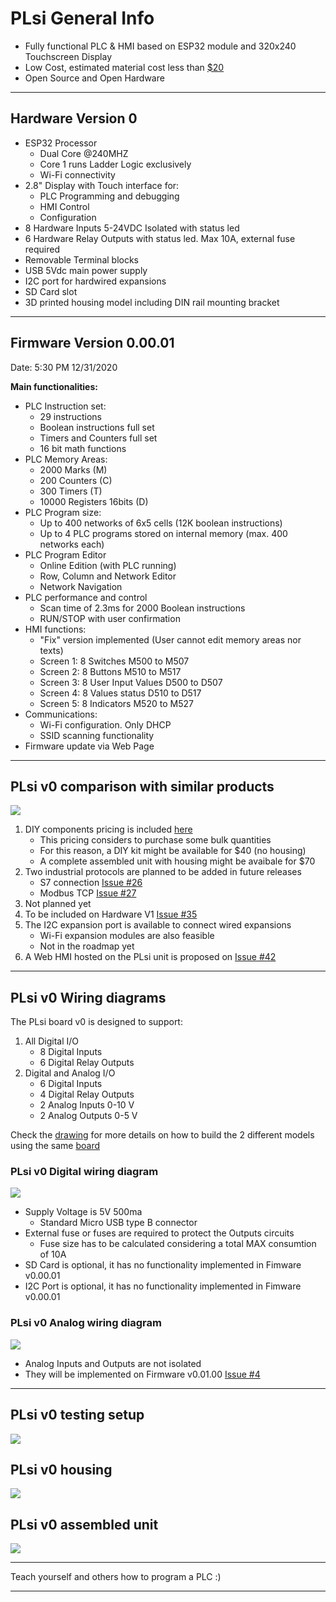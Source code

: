 # **PLsi General Info**

+ Fully functional PLC & HMI based on ESP32 module and 320x240 Touchscreen Display  
+ Low Cost, estimated material cost less than [$20](hard/v0/) 
+ Open Source and Open Hardware

-----------------------------------------------------------------------------------------

## Hardware Version 0

- ESP32 Processor
	+ Dual Core @240MHZ
	+ Core 1 runs Ladder Logic exclusively
	+ Wi-Fi connectivity
- 2.8" Display with Touch interface for:
	+ PLC Programming and debugging
	+ HMI Control
	+ Configuration
- 8 Hardware Inputs 5-24VDC Isolated with status led
- 6 Hardware Relay Outputs with status led. Max 10A, external fuse required
- Removable Terminal blocks
- USB 5Vdc main power supply
- I2C port for hardwired expansions
- SD Card slot
- 3D printed housing model including DIN rail mounting bracket

-----------------------------------------------------------------------------------------

## Firmware Version 0.00.01
Date: 5:30 PM 12/31/2020

**Main functionalities:**

- PLC Instruction set: 
	+ 29 instructions
	+ Boolean instructions full set
	+ Timers and Counters full set
	+ 16 bit math functions
- PLC Memory Areas:
	+ 2000 Marks (M)
	+ 200 Counters (C) 
	+ 300 Timers (T)
	+ 10000 Registers 16bits (D)
- PLC Program size:
	+ Up to 400 networks of 6x5 cells (12K boolean instructions)
	+ Up to 4 PLC programs stored on internal memory (max. 400 networks each)
- PLC Program Editor
	+ Online Edition (with PLC running)
	+ Row, Column and Network Editor
	+ Network Navigation
- PLC performance and control
	+ Scan time of 2.3ms for 2000 Boolean instructions
	+ RUN/STOP with user confirmation
- HMI functions:
	+ "Fix" version implemented (User cannot edit memory areas nor texts)
	+ Screen 1: 8 Switches M500 to M507
	+ Screen 2: 8 Buttons  M510 to M517
	+ Screen 3: 8 User Input Values D500 to D507 
	+ Screen 4: 8 Values status D510 to D517
	+ Screen 5: 8 Indicators M520 to M527
- Communications:
	+ Wi-Fi configuration. Only DHCP
	+ SSID scanning functionality
- Firmware update via Web Page

-----------------------------------------------------------------------------------------

## PLsi v0 comparison with similar products

![](./doc/PLsi_comparison.jpg)

 1. DIY components pricing is included [here](hard/v0/)
 	- This pricing considers to purchase some bulk quantities
 	- For this reason, a DIY kit might be available for $40 (no housing)
 	- A complete assembled unit with housing might be avaibale for $70
 2. Two industrial protocols are planned to be added in future releases
 	- S7 connection [Issue #26](https://github.com/ElPercha/PLsi/issues/26)
	- Modbus TCP [Issue #27](https://github.com/ElPercha/PLsi/issues/27)
 3. Not planned yet
 4. To be included on Hardware V1 [Issue #35](https://github.com/ElPercha/PLsi/issues/35)
 5. The I2C expansion port is available to connect wired expansions
 	- Wi-Fi expansion modules are also feasible
	- Not in the roadmap yet
 6. A Web HMI hosted on the PLsi unit is proposed on [Issue #42](https://github.com/ElPercha/PLsi/issues/42)

-----------------------------------------------------------------------------------------

## PLsi v0 Wiring diagrams

The PLsi board v0 is designed to support:
 1. All Digital I/O
 	- 8 Digital Inputs
	- 6 Digital Relay Outputs
 2. Digital and Analog I/O
 	- 6 Digital Inputs
	- 4 Digital Relay Outputs
 	- 2 Analog Inputs 0-10 V
 	- 2 Analog Outputs 0-5 V
 
Check the [drawing](./hard/v0/board/schematic/Schematic_PLsi_0_2020-05-30_21-41-12.pdf) for more details on how to build the 2 different models using the same [board](./hard/v0/board/pictures/PLsi_board.JPG)

### PLsi v0 Digital wiring diagram 

![](./doc/PLsi_wiring_digital.svg)

+ Supply Voltage is 5V 500ma
	- Standard Micro USB type B connector
+ External fuse or fuses are required to protect the Outputs circuits
	- Fuse size has to be calculated considering a total MAX consumtion of 10A
+ SD Card is optional, it has no functionality implemented in Fimware v0.00.01
+ I2C Port is optional, it has no functionality implemented in Fimware v0.00.01

### PLsi v0 Analog wiring diagram

![](./doc/PLsi_wiring_analog.svg)

+ Analog Inputs and Outputs are not isolated
+ They will be implemented on Firmware v0.01.00 [Issue #4](https://github.com/ElPercha/PLsi/issues/4) 

-----------------------------------------------------------------------------------------

## PLsi v0 testing setup 

![](./hard/v0/board/pictures/PLsi_04.jpg)

## PLsi v0 housing

![](./hard/v0/housing/pictures/PLsi_v0-Assembly.png)

## PLsi v0 assembled unit

![](./hard/v0/housing/pictures/4.png)

-----------------------------------------------------------------------------------------

Teach yourself and others how to program a PLC :)

-----------------------------------------------------------------------------------------
